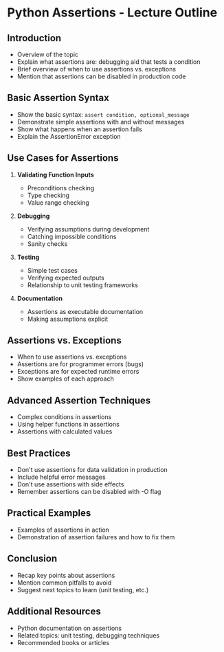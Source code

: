 # Python Assertions - Lecture Outline

## Introduction
- Overview of the topic
- Explain what assertions are: debugging aid that tests a condition
- Brief overview of when to use assertions vs. exceptions
- Mention that assertions can be disabled in production code

## Basic Assertion Syntax
- Show the basic syntax: `assert condition, optional_message`
- Demonstrate simple assertions with and without messages
- Show what happens when an assertion fails
- Explain the AssertionError exception

## Use Cases for Assertions
1. **Validating Function Inputs**
   - Preconditions checking
   - Type checking
   - Value range checking

2. **Debugging**
   - Verifying assumptions during development
   - Catching impossible conditions
   - Sanity checks

3. **Testing**
   - Simple test cases
   - Verifying expected outputs
   - Relationship to unit testing frameworks

4. **Documentation**
   - Assertions as executable documentation
   - Making assumptions explicit

## Assertions vs. Exceptions
- When to use assertions vs. exceptions
- Assertions are for programmer errors (bugs)
- Exceptions are for expected runtime errors
- Show examples of each approach

## Advanced Assertion Techniques
- Complex conditions in assertions
- Using helper functions in assertions
- Assertions with calculated values

## Best Practices
- Don't use assertions for data validation in production
- Include helpful error messages
- Don't use assertions with side effects
- Remember assertions can be disabled with -O flag

## Practical Examples
- Examples of assertions in action
- Demonstration of assertion failures and how to fix them

## Conclusion
- Recap key points about assertions
- Mention common pitfalls to avoid
- Suggest next topics to learn (unit testing, etc.)

## Additional Resources
- Python documentation on assertions
- Related topics: unit testing, debugging techniques
- Recommended books or articles